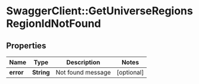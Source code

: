 # SwaggerClient::GetUniverseRegionsRegionIdNotFound

## Properties
Name | Type | Description | Notes
------------ | ------------- | ------------- | -------------
**error** | **String** | Not found message | [optional] 


